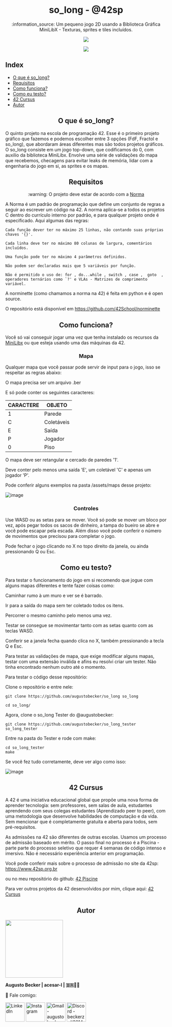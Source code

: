 <h1 align="center"> so_long - @42sp </h1>

<p align="center">:information_source: Um pequeno jogo 2D usando a Biblioteca Gráfica MiniLibX - Texturas, sprites e tiles incluídos. </p>

<p align="center"><a href="https://www.42sp.org.br/" target="_blank"><img src="https://img.shields.io/static/v1?label=&message=SP&color=000&style=for-the-badge&logo=42""></a></p>
<p align="center"><a href="https://github.com/augustobecker/SoLong/blob/main/README.md" target="_blank"><img src="https://img.shields.io/badge/available%20in-EN-blue"></a></p>

## Index
* [O que é so_long?](#o-que-e-so_long)
* [Requisitos](#requisitos)
* [Como funciona?](#como-funciona)
* [Como eu testo?](#como-eu-testo)
* [42 Cursus](#42-cursus)
* [Autor](#autor)

<h2 align="center" id="o-que-e-so_long"> O que é so_long? </h2>

O quinto projeto na escola de programação 42. Esse é o primeiro projeto gráfico que fazemos e podemos escolher entre 3 opções (FdF, Fractol e so_long),
que abordaram áreas diferentes mas são todos projetos gráficos. O so_long consiste em um jogo top-down, que codificamos do 0,
com auxilio da biblioteca MiniLibx. Envolve uma série de validações do mapa que recebemos, checagens para evitar leaks de memória,
lidar com a engenharia do jogo em si, as sprites e os mapas.
    
<h2 align="center" id="requisitos"> Requisitos </h2>

<p  align="center"> :warning: O projeto deve estar de acordo com a <a href="https://github.com/42School/norminette/blob/master/pdf/pt_br.norm.pdf" target="blank">Norma</a> </p>
A Norma é um padrão de programação que define um conjunto de regras a seguir ao escrever um código na 42. A norma aplica-se a todos os projetos C dentro do currículo interno por padrão, e para qualquer projeto onde é especificado. Aqui algumas das regras:

    Cada função dever ter no máximo 25 linhas, não contando suas próprias chaves '{}'.
    
    Cada linha deve ter no máximo 80 colunas de largura, comentários incluídos.
    
    Uma função pode ter no máximo 4 parâmetros definidos.
   
    Não podem ser declaradas mais que 5 variáveis por função.
    
    Não é permitido o uso de: for , do...while , switch , case ,  goto  ,
    operadores ternários como `?' e VLAs - Matrizes de comprimento variável.
  A norminette (como chamamos a norma na 42) é feita em python e é open source.
  
  O repositório está disponível em https://github.com/42School/norminette
    
<h2 align="center" id="como-funciona"> Como funciona? </h2>    

    
Você só vai conseguir jogar uma vez que tenha instalado os recursos da <a href="https://github.com/42Paris/minilibx-linux">MiniLibx</a> ou que esteja usando
uma das máquinas da 42.
    
<h3 align="center"> Mapa </h3>   
Qualquer mapa que você passar pode servir de input para o jogo, isso se respeitar as regras abaixo:

O mapa precisa ser um arquivo .ber

E só pode conter os seguintes caracteres:
    
| CARACTERE |	OBJETO   |
| --------- | ---------- |
| 1         |   Parede   |
| C	        | Coletáveis |
| E	        |    Saída   |
| P         |   Jogador  |      
| 0         |   Piso     |    
    
O mapa deve ser retangular e cercado de paredes '1'.

Deve conter pelo menos uma saída 'E', um coletável 'C' e apenas um jogador 'P'.
    
Pode conferir alguns exemplos na pasta /assets/maps desse projeto:
    
![image](https://user-images.githubusercontent.com/81205527/163024984-1ff511c1-17d2-4eef-8d97-90cc8a884c73.png)    

<h3 align="center"> Controles </h3>   
    
Use WASD ou as setas para se mover. Você só pode se mover um bloco por vez, após pegar todos os sacos de dinheiro, a tampa do bueiro se abre e você pode escapar pela escada. Além disso você pode conferir o número de movimentos que precisou para completar o jogo.

Pode fechar o jogo clicando no X no topo direito da janela, ou ainda pressionando Q ou Esc.
  
<h2 align="center" id="como-eu-testo"> Como eu testo? </h2>

Para testar o funcionamento do jogo em si recomendo que jogue com alguns mapas diferentes e tente fazer coisas como:
    
Caminhar rumo à um muro e ver se é barrado.
    
Ir para a saída do mapa sem ter coletado todos os itens.

Percorrer o mesmo caminho pelo menos uma vez.
    
Testar se consegue se movimentar tanto com as setas quanto com as teclas WASD.
    
Conferir se a janela fecha quando clica no X, também pressionando a tecla Q e Esc.
  
Para testar as validações de mapa, que exige modificar alguns mapas, testar com uma extensão inválida e afins eu resolvi criar um tester.
Não tinha encontrado nenhum outro até o momento.

Para testar o código desse repositório:
    
Clone o repositório e entre nele:
    
    git clone https://github.com/augustobecker/so_long so_long
  
    cd so_long/

Agora, clone o so_long Tester do @augustobecker:
    
    git clone https://github.com/augustobecker/so_long_tester so_long_tester
 
Entre na pasta do Tester e rode com make:
    
    cd so_long_tester
    make

Se você fez tudo corretamente, deve ver algo como isso:

![image](https://user-images.githubusercontent.com/81205527/160744567-c64eb579-5528-4272-b4a6-579085aaebdf.png)    
    
<h2 align="center" id="42-cursus"> 42 Cursus </h2>
    
A 42 é uma iniciativa educacional global que propõe uma nova forma de aprender tecnologia: sem professores, sem salas de aula,
estudantes aprendendo com seus colegas estudantes (Aprendizado peer to peer),
com uma metodologia que desenvolve habilidades de computação e da vida.
Sem mencionar que é completamente gratuita e aberta para todos, sem pré-requisitos. 
    
As admissões na 42 são diferentes de outras escolas. Usamos um processo de admissão baseado em mérito.
O passo final no processo é a Piscina - parte parte do processo seletivo que requer 4 semanas de código intenso e imersivo.
Não é necessário experiência anterior em programação.
    
Você pode conferir mais sobre o processo de admissão no site da 42sp: https://www.42sp.org.br
    
ou no meu repositório do github: <a href="https://github.com/augustobecker/42sp_Piscine">42 Piscine</a>

Para ver outros projetos da 42 desenvolvidos por mim, clique aqui: <a href="https://github.com/augustobecker/42cursus">42 Cursus </a>

    
 <h2 align="center" id="autor"> Autor </h2>
<div>
    <img height="180em" src="https://user-images.githubusercontent.com/81205527/152089472-0aa06bd9-d882-4c83-adfc-8230d1e958c1.png">
    
<strong> Augusto Becker | acesar-l | 🇧🇷👨‍🚀</strong>
    
:wave: Fale comigo: 
    
  <a href="https://www.linkedin.com/in/augusto-becker/" target="_blank"><img align="center" alt="LinkedIn" height="60" src="https://user-images.githubusercontent.com/81205527/157161849-01a9df02-bf32-45be-add4-122bc40b48cf.png"></a>
<a href="https://www.instagram.com/augusto.becker/" target="_blank"><img align="center" alt="Instagram" height="60" src="https://user-images.githubusercontent.com/81205527/157161841-19ec3ab2-2c8f-4ec0-8b9d-3cd885256098.png"></a>
<a href = "mailto:augustobecker.dev@gmail.com"> <img align="center" alt="Gmail - augustobecker.dev@gmail.com" height="60" src="https://user-images.githubusercontent.com/81205527/157161831-eb9dffee-404b-4ffe-b0af-34671219f7fb.png"></a>
<a href="https://discord.gg/3kxYkBRxUy" target="_blank"><img align="center" alt="Discord - beckerzz#3614" height="60" src="https://user-images.githubusercontent.com/81205527/157161820-de88dc63-61a3-4c9f-9445-07ac98bf0bc2.png"></a>
</div>
